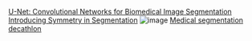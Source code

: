[U-Net: Convolutional Networks for Biomedical Image Segmentation](https://lmb.informatik.uni-freiburg.de/people/ronneber/u-net/)
[Introducing Symmetry in Segmentation](https://towardsdatascience.com/u-net-b229b32b4a71)
![image](https://github.com/isabellechiu/Coursera-s-AI-For-Medicine-Specialization-/blob/master/AI%20for%20Medical%20Diagnosis/week3/utf-8''U-net_example_wikipedia.png)
[Medical segmentation decathlon](https://decathlon-10.grand-challenge.org/)
